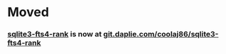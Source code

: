 # Moved
### [sqlite3-fts4-rank](https://git.daplie.com/coolaj86/sqlite3-fts4-rank) is now at [git.daplie.com/coolaj86/sqlite3-fts4-rank](https://git.daplie.com/coolaj86/sqlite3-fts4-rank)
